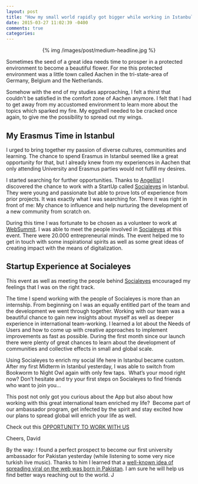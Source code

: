 ```yaml
---
layout: post
title: "How my small world rapidly got bigger while working in Istanbul"
date: 2015-03-27 11:02:39 -0400
comments: true
categories: 
---
```

<p style="text-align:center">
{% img /images/post/medium-headline.jpg %}
</p>

Sometimes the seed of a great idea needs time to prosper in a protected environment to become a beautiful flower. For me this protected environment was a little town called Aachen in the tri-state-area of Germany, Belgium and the Netherlands. 
 
Somehow with the end of my studies approaching, I felt a thirst that couldn't be satisfied in the comfort zone of Aachen anymore. I felt that I had to get away from my accustomed environment to learn more about the topics which sparked my fire. My eggshell needed to be cracked once again, to give me the possibility to spread out my wings.
 <!-- more -->

<h2>My Erasmus Time in Istanbul</h2>
 
I urged to bring together my passion of diverse cultures, communities and learning. The chance to spend Erasmus in Istanbul seemed like a great opportunity for that, but I already knew from my experiences in Aachen that only attending University and Erasmus parties would not fulfill my desires.
 
I started searching for further opportunities. Thanks to [Angellist](https://angel.co/socialeyes) I discovered the chance to work with a StartUp called [Socialeyes](http://socialeyesapp.com/) in Istanbul. They were young and passionate but able to prove lots of experience from prior projects. It was exactly what I was searching for. 
There it was right in front of me: My chance to influence and help nurturing the development of a new community from scratch on.
 
During this time I was fortunate to be chosen as a volunteer to work at [WebSummit](http://websummit.net/). I was able to meet the people involved in [Socialeyes](http://socialeyesapp.com/) at this event. There were 20.000 entrepreneurial minds. The event helped me to get in touch with some inspirational spirits as well as some great ideas of creating impact with the means of digitalization.

<h2>Startup Experience at Socialeyes</h2>
 
This event as well as meeting the people behind [Socialeyes](http://socialeyesapp.com/) encouraged my feelings that I was on the right track.
 
The time I spend working with the people of Socialeyes is more than an internship. From beginning on I was an equally entitled part of the team and the development we went through together. Working with our team was a beautiful chance to gain new insights about myself as well as deeper experience in international team-working. I learned a lot about the Needs of Users and how to come up with creative approaches to implement improvements as fast as possible. During the first month since our launch there were plenty of great chances to learn about the development of communities and collective effects in small and global scale.
 
Using Socialeyes to enrich my social life here in Istanbul became custom. After my first Midterm in Istanbul yesterday, I was able to switch from Bookworm to Night Owl again with only few taps.  What’s your mood right now? Don’t hesitate and try your first steps on Socialeyes to find friends who want to join you…
                                                           
This post not only got you curious about the App but also about how working with this great international team enriched my life?  Become part of our ambassador program, get infected by the spirit and stay excited how our plans to spread global will enrich your life as well. 
 
Check out this [OPPORTUNITY TO WORK WITH US](https://angel.co/socialeyes/jobs/56370-university-ambassador)
 
Cheers,
David
 
By the way: I found a perfect prospect to become our first university ambassador for Pakistan yesterday (while listening to some very nice turkish live music). 
Thanks to him I learned that a [well-known idea of spreading viral on the web was born in Pakistan](http://en.wikipedia.org/wiki/Brain_%28computer_virus%29). I am sure he will help us find better ways reaching out to the world. J
